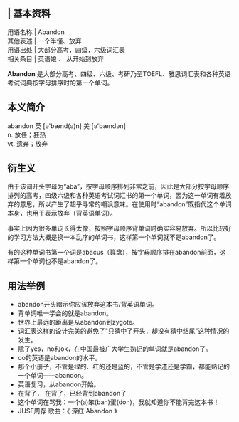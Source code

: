 |  **基本资料**  
---  
用语名称  |  Abandon   
其他表述  |  一个半懂、放弃   
用语出处  |  大部分高考，四级，六级词汇表   
相关条目  |  英语娘  、  从开始到放弃   
  
**Abandon** 是大部分高考、四级、六级、考研乃至TOEFL、雅思词汇表和各种英语考试词典按字母排序时的第一个单词。

##  本义简介

abandon 英 [ə'bænd(ə)n] 美 [ə'bændən]  
n. 放任；狂热  
vt. 遗弃；放弃

##  衍生义

由于该词开头字母为“aba”，按字母顺序排列非常之前，因此是大部分按字母顺序排列的高考，四级六级和各种英语考试词汇书的第一个单词，因为这一单词有着放弃的意思，所以产生了超乎寻常的嘲讽意味。在使用时“abandon”既指代这个单词本身，也用于表示放弃（背英语单词）。

事实上因为很多单词长得太像，按照字母顺序背单词时确实容易放弃。所以比较好的学习方法大概是换一本乱序的单词书，这样第一个单词就不是abandon了。

有的这种单词书第一个词是abacus（算盘），按字母顺序排在abandon前面，这样第一个单词也不是abandon了。

##  用法举例

  * abandon开头暗示你应该放弃这本书/背英语单词。 
  * 背单词唯一学会的就是abandon。 
  * 世界上最远的距离是从abandon到zygote。 
  * 词汇表这样的设计完美的避免了"只猜中了开头，却没有猜中结尾"这种情况的发生。 
  * 除了yes，no和ok，在中国最被广大学生熟记的单词就是abandon了。 
  * oo的英语是abandon的水平。 
  * 那个小册子，不管是绿的、红的还是蓝的，不管是学渣还是学霸，都能熟记的一个单词——abandon。 
  * 英语复习，从abandon开始。 
  * 在背了，  在背了，已经背到abandon了 
  * 这个单词在骂我：一个(a)笨(ban)蛋(don)，我就知道你不能背完这本书！ 
  * JUSF周存  歌曲：《  深红·Abandon  》 

